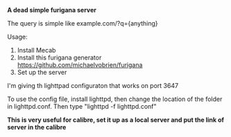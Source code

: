 **A dead simple furigana server**

The query is simple like example.com/?q={anything}

Usage:
1. Install Mecab
2. Install this furigana generator https://github.com/michaelvobrien/furigana
3. Set up the server

I'm giving th lighttpad configuraton that works on port 3647

To use the config file, install lighttpd, then change the location of the folder in lighttpd.conf. Then type "lighttpd -f lighttpd.conf"

**This is very useful for calibre, set it up as a local server and put the link of server in the calibre**